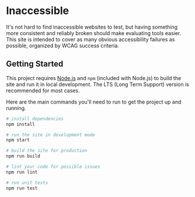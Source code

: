 # Inaccessible

It's not hard to find inaccessible websites to test, but having something more consistent and reliably broken should make evaluating tools easier. This site is intended to cover as many obvious accessibility failures as possible, organized by WCAG success criteria.

## Getting Started

This project requires [Node.js](https://nodejs.org) and `npm` (included with Node.js) to build the site and run it in local development. The LTS (Long Term Support) version is recommended for most cases.

Here are the main commands you'll need to run to get the project up and running.

```sh
# install dependencies
npm install

# run the site in development mode
npm start

# build the site for production
npm run build

# lint your code for possible issues
npm run lint

# run unit tests
npm run test
```
